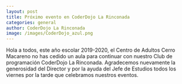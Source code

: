 ```yaml
---
layout: post
title: Próximo evento en CoderDojo La Rinconada
categories: general
author: CoderDojo La Rinconada  
image: /images/CoderDojo_azul.png
---
```




Hola a todos, este año escolar 2019-2020, el Centro de Adultos Cerro Macareno no has cedido un aula para continuar con nuestro Club de programación CoderDojo La Rinconada.
Agradecemos nuevamente la generosidad del Director y por la ayuda del Jefe de Estudios todos los viernes por la tarde que celebramos nuestros eventos.
